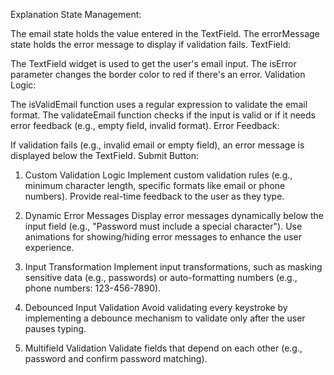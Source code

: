 Explanation
State Management:

The email state holds the value entered in the TextField.
The errorMessage state holds the error message to display if validation fails.
TextField:

The TextField widget is used to get the user's email input.
The isError parameter changes the border color to red if there's an error.
Validation Logic:

The isValidEmail function uses a regular expression to validate the email format.
The validateEmail function checks if the input is valid or if it needs error feedback (e.g., empty field, invalid format).
Error Feedback:

If validation fails (e.g., invalid email or empty field), an error message is displayed below the TextField.
Submit Button:

1. Custom Validation Logic
Implement custom validation rules (e.g., minimum character length, specific formats like email or phone numbers).
Provide real-time feedback to the user as they type.

3. Dynamic Error Messages
Display error messages dynamically below the input field (e.g., "Password must include a special character").
Use animations for showing/hiding error messages to enhance the user experience.

5. Input Transformation
Implement input transformations, such as masking sensitive data (e.g., passwords) or auto-formatting numbers (e.g., phone numbers: 123-456-7890).

7. Debounced Input Validation
Avoid validating every keystroke by implementing a debounce mechanism to validate only after the user pauses typing.

9. Multifield Validation
Validate fields that depend on each other (e.g., password and confirm password matching).
